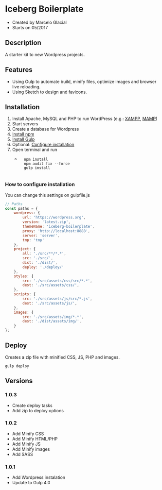 # Iceberg Boilerplate

* Created by Marcelo Glacial
* Starts on 05/2017

## Description

A starter kit to new Wordpress projects.


## Features

- Using Gulp to automate build, minify files, optimize images and browser live reloading.
- Using Sketch to design and favicons.


## Installation

1. Install Apache, MySQL and PHP to run WordPress (e.g.: [XAMPP](https://www.apachefriends.org/download.html), [MAMP](https://www.mamp.info/en/))
2. Start servers
3. Create a database for Wordpress
4. [Install npm](https://www.npmjs.com/get-npm)
5. [Install Gulp](https://gulpjs.com)
6. Optional: [Configure installation](#how-to-configure-installation)
7. Open terminal and run
    - ```console
        npm install 
        npm audit fix --force
        gulp install
    ````

### How to configure installation
You can change this settings on gulpfile.js

```javascript
// Paths
const paths = {
    wordpress: {
        url: 'https://wordpress.org',
        version: 'latest.zip',
        themeName: 'iceberg-boilerplate',
        proxy: 'http://localhost:8888',
        server: 'server',
        tmp: 'tmp'
    },
    project: {
        all: './src/**/*.*',
        src: './src/',
        dist: './dist/',
        deploy: './deploy/'
    },
    styles: {
        src: './src/assets/css/src/*.*',
        dest: './src/assets/css/',
    },
    scripts: {
        src: './src/assets/js/src/*.js',
        dest: './src/assets/js/',
    },
    images: {
        src: './src/assets/img/*.*',
        dest: './dist/assets/img/',
    }
};
```

## Deploy 

Creates a zip file with minified CSS, JS, PHP and images. 

```console
gulp deploy
```


## Versions

### 1.0.3
- Create deploy tasks
- Add zip to deploy options

### 1.0.2
- Add Minify CSS
- Add Minify HTML/PHP
- Add Minify JS
- Add Minify images
- Add SASS

### 1.0.1 
- Add Wordpress instalation
- Update to Gulp 4.0
